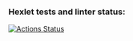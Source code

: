 ### Hexlet tests and linter status:
[![Actions Status](https://github.com/Phareala/java-project-72/actions/workflows/hexlet-check.yml/badge.svg)](https://github.com/Phareala/java-project-72/actions)